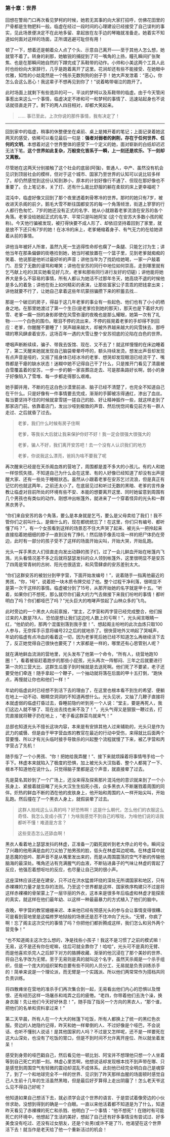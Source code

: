 ### 第十章：世界

回想在警局门口再次看见梦柯的时候，她若无其事的向大家打招呼，仿佛花田里的尸骨都是生物肥料一般。临虚在经过一段时间的心理建设已经接受了自己误判的事实，见此场景便决定不在此地多留、拿起放在左手边的琴箱就准备走。她着实不知道如何面对这样的场面，正所谓逃避可耻但有用！

顿了一下，想着还是朝着众人点了个头、示意自己离开——至于其他人怎么想，她就管不着了。转身的刹那，她敏锐的捕捉到了可一嘴角的上扬，瞳孔瞬间扩张聚焦、也是在那瞬间她自然的下蹲完成了系鞋带的动作。小帅和小美这两个工具人此时也纷纷向大家辞行，几乎是跑着离开了这里。花涧却还有些不能接受、在她眼中优雅，知性的小姑竟然是一个残杀无数狗狗的刽子手！她大声发泄着：“恶心，你怎么会这么恶心！我这辈子不想再见到你了！”说着略带啜泣的跑开了。

此时场面上就剩下有些诡异的可一，平淡的梦柯以及系鞋带的临虚。由于今天管闲事惹出来这么一个事情，临虚决定不掺和可一和梦柯的事情了、迅速站起身也不说话就径直走开了。剩下的两人四目相对，却都大笑起来。

> ...... 事已至此，上次你说的那件事情，我有决定了！

---

回到家中的临虚，稍事的休整便坐在桌前、桌上是摊开着的笔记；上面记录着她这两天的感受，依稀可以看见最后一句是：**强者对弱者的剥削，存在于任何世界、任何的文明**。本想着对这个世界整体的感受下一个定义的她，面对崭新的白纸却迟迟无法下笔。**这个世界如此复杂，万般变化皆系于一瞬，上一刻还是欢乐、下一刻却又离散。**

尽管她在这两天分别接触了这个社会的底层(阿强)，普通人，中产、虽然没有机会见识到顶层社会的模样，但对于这个城市、国家乃至世界的认知可以说比较多样了。却仍然感觉到这份认知到渺小，原本的计划好像行不通了、但现在那好像也不重要了。合上笔记本，关了灯、还有什么能比舒服的躺在柔软的床上更幸福呢？

混沌中，临虚好像又回到了那个夜里透着刺骨寒冷的世界。那时的她只有7岁，被收进天杀阁的前夕。鹅毛大雪不断往国都安苏的每一个角落倾泄，街道上寥寥的行人都行色匆忙、7岁的她还没有正式的名字、她从小就跟着老爹流浪在安苏的各个角落。老爹没给她起正式的名字、平常只是叫她阿宝 (这个在安苏大多数小孩的昵称)。今天他行骗被发现，被打得快要不成人形了、却依旧坚持着回到了家里，就是放不下还只有7岁的她！在冰冷的床上，老爹蜷缩着身子、有气无力的在给她讲着从前的事情。

讲他当年被奸人所害，虽然九死一生逃得性命却也瘸了一条腿、只能乞讨为生；讲他当年在那条偏僻的街巷捡到她，她当时被放置在一个篮子里，见到老爹就痴痴的笑着、他说那是他听过最好听的声音；讲他当年为了找奶给她喝，一家一户敲着门、忍受了无数的谩骂和嘲笑；讲他在安苏的同行中地位如何崇高，走到哪里就有乞丐献上吃的(其实她看见好几次，老爹和那些同行进行友好的切磋)；讲他能将她养大是多么不容易的事情，所有人都认为她活不过那年冬天，她高烧不退的时候他是多么的着急；讲他在街上如何精彩的表演，让那些富家公子乖乖的把钱拿出来；讲他就要不行了，让她自己拿着这些年坑蒙拐骗攒下来的积蓄去找...

那是一个破旧的房子，得益于这几年老爹的事业有一些起色、他们也有了小小的栖身之地。在那里她渡过了第一个生日(是老爹捡到她的那天)，那天也是下着好大的雪、老爹一瘸一拐的身影即使在风雪弥漫的夜晚也是那么耀眼，她第一次有了礼物----一个白色的围巾。眼泪不停的流出来，不停的摇晃着老爹的手却得不到回应：老爹，你醒醒不要睡了！哭声越来越大，却被外界越来越大的风雪抹去、那呼啸的寒风肆虐着安苏，这场百年一遇的大雪让整个安苏彻底的沦陷在白色的世界。

哽咽声断断续续，骗子、带我去饭馆、现在、又不去了！就这样慢慢的在床边睡着了，第二天醒来她就发现自己脑袋晕晕呼呼的，额头持续发烫。想发出声音却发现有点声音是哑的，又摇了摇身体已经冰冷的老爹、想哭却发现眼泪已经流干了、嘴唇都是干瘪的缺水状态！迷糊中她不记得自己干了什么，只是推开门看见了清晨被白雪覆盖着的安苏，一步一步的朝一家丧葬店走去、可是那条路好长啊，弱小的身子好像陷入了雪堆、每一步都走得那么艰难。

她手脚并用，不断的在这白色沙漠里前进、脑子已经不清楚了，也完全不知道自己在干什么。只是好像有一件事情要去完成，渐渐的手脚被冻得通红，渗出了血丝。每当要坚持不住的时候就拿雪搓一搓自己的脸、好让精神振作一些，就这样走到了那家店门前。依靠着店门，发出沙哑到极致的声音、然后恍惚间看见前方有一群人走过、之后就昏了过去。

>老爹，我们什么时候有房子住啊
>
>老爹，等我长大后就让我来保护你好不好！我一定会很强大很强大的
>
>老爹，骗人不好，我们离开安苏吧！去一个没有人认识我们的地方
>
>老爹，你说我这么漂亮，爸妈为啥不要我了呢

再次醒来已经是在天杀阁血炼的营地了，周围都是差不多大的小孩儿。有的人和她一样惊慌失措，不知道自己为什么会在这里、有的人好像已经知道了却没有出声提醒大家、还有一些处于睡眠状态。虽然从小跟着老爹在安苏乞讨流浪，但是真正有记忆的也就这两年，之前还太小了。在底层见过和听过无数的黑暗、老爹的言传身教让临虚对目前所处的环境有些不安、本能的想要离开这里、同时她留意到周围有几个男孩也有类似的动作。刚想冲出帐篷外，就进来了一个穿着怪异的光头和一群黑衣男子。

“你们来自安苏的各个角落，要么是本身就是乞丐，要么是父母卖给了我们！我不管你们之前叫什么，是做什么的，现在都统统忘了！在这里，你们只有编号、都听懂了吗？”，有一个女孩看到这样的场景忍不住大声哭了起来、被光头一把拎起来直接掐着她细细的脖子一直到没有了挣扎！然后随手像丢垃圾一样的把尸体扔在旁边，此时有一部分的孩子受不了这样的场面开始尖叫，开始大哭，开始乱跑。

光头一挥手黑衣人们径直走向发出动静的孩子们，过了一会儿鲜血开始在帐篷内飞溅，光头看情况差不多之后就将瑟瑟发抖的众人领到帐篷外，这里很明显不是安苏了四周是常青树的古树、阳光也很适宜，和风雪肆虐的安苏差别太大。

“你们这群安苏的被划分到甲字营，下面开始发编号！”，说着随手一指离他最近的男孩，“你，1号”，说着把一块木质令牌交给了他。整个过程干净利落，很明显不是第一次干这样的事情。临虚被分到了15号，从那开始她的名字就是甲十五。“听着，如果你们不想死，那么就尽你们最大的力气去做接下来我们吩咐的事情！都听明白了吗？你们都哑巴了吗？”光头巨大的咆哮声惊起了山林众多的飞鸟。

此时旁边的一个黑衣人向前禀报，“堂主，乙字营和丙字营已经完成整合，他们报过来的人数是78人、恐怕是想让我们这边吃人数上的亏啊！”，光头闻言眼睛一红，“他奶奶的，那两个混蛋别落到我手里！”、想起阁主吩咐的此次血炼只取100人参与，无奈挥手示意将编号22之后的就地杀了。很快营地外又响起了哭喊声，年幼的临虚有点冷血的看着这一切，因为老爹死后她已经不知道怎么再继续活下去了，反正她觉得自己很快也要死了！大家都是一样的，哪里还有心思管别人呢？

就在满地鲜血流淌的营地里，光头发布了他第一个命令，“所有人，绕营地跑10圈！”，看着被驱赶着跑步的那些小屁孩，光头再次一阵郁闷、三年之后就要进行第一次的三营大比、这群生瓜蛋子到时候就是去送死啊。他们死了不要紧，老子还要受他们牵连！随手拿起一个鞭子，一个抽动就将落在后面的甲十五打倒，“跑快点，再慢就让你也和他们一样！”

年幼的临虚此时已经想不到活下去的理由了，在这里也根本看不到生的希望、便躺在地上一动不动、眼睛空洞洞的不知道再想什么。光头见状，又抽了几鞭子直接将本就虚弱的临虚打昏过去，昏睡前隐约听到另一个人说：“堂主，要是再死人，我们这边人就不够了、现在出去找也来不及了！”，光头气得又是狠狠一鞭过去，打完直接就将鞭子扔在地上 ，“老子看这群菜鸟就来气！”

总部也知道光头不擅长这块内容，本来是有安排其他人过来辅助的，光头只是作为武力的威慑、但是由于甲字营血炼的教官在最近的行动中受伤，来得就比后面两个营要慢、所以才有光头临时接手导致杀的兴起整个流程就慢了下来，被乙字营和丙字营占了先机！

随手指了一个小男孩、“你！把她给我弄醒！”、接下来就烦躁着将事情甩手给一个手下。林虚本来就陷入了极度的恐惧，加上被光头大汉指着、整个人都晃了一下、根本不知道他在说什么，只觉得脑子里都是这个声音，就直接晕了过去。

先是莫名其妙到了一个广场上，还没来得及探索那片混沌他的意识就来到了一个小孩身上、紧接着就目睹了光头大汉生生掐死小孩，众多黑衣人不断屠戮着周围的同伴。炽热的鲜血不断的洒在他的皮肤身上，他开始和周围的人一样开始尖叫，开始乱跑。然后撞在了一个黑衣人身上，就假装晕了过去。

> 这群人拍戏这么认真的吗？好恐怖啊！这是什么朝代，怎么他们的衣服这么奇怪、我怎么变成小孩了！为啥我感觉不到自己的喉咙，为啥他们说的话我都听不懂！难道是方言？
>
> 这些变态怎么还舔血啊！

黑衣人看着地上瑟瑟发抖的林虚，正准备一刀戳死就听到老大停止的号令。瞬间没了兴趣的他用满是血的刀尖拍了拍男孩的脸，低头在林虚耳边呢喃。在林虚耳中就是恶魔的低吟、那声音不是从嘴里发出来的，而是从周围震荡的空气不断的传输他脑海的最深处。嘴角还沾有充满腥气的血液，不断钻进鼻子的气味让林虚的胃起了反应，他强忍着想呕吐的反应，也尽量让自己哭的很小声。

这座深林应该还是在建安，只不过在洪水猛兽环绕的深处无所谓国家和地区，只有赤裸裸的力量才是生存的法则。乃至这个世界都是这样、国家秩序构建只不过是将这样赤裸裸的骨架蒙上了一层华丽的外衣，这本来是很多年后临虚和林虚才能探索的真实，就这样在他们最年幼、以这样一种最最暴力的方式植入了他们的脑中。

夜晚，甲字营的教官姗姗来迟、本来他已经有预感光头的参与会让事情变得很糟、可是看到营地里是这幅修罗地狱般的场景还是忍不住冲向了光头。“无臂，你疯了啊！忘了阁主这次交代的事情了吗？你把他们都折腾成这样，我们怎么和另外两个营竞争！”

“也不知道阁主这次怎么想的，净是找些小孩子！我这不是习惯了之前的模式嘛！无易，这不是还有你在呢嘛，往后可就全靠你了！哈哈”，光头可不是真的无臂、而是他喜欢杀完人之后卸下对方的胳膊收藏、渐渐的他沉浸在了那个美妙的世界、将自己名字改为无臂。至于无易则是真的就叫这个名字，虽然天杀阁是一个杀手组织，但是一个庞大的组织架构总要有些不同的人员分工、无易就是负责训练杀手的！简单来说是一个理论派，而无臂是一个实践派、所以他们两常常作为搭档共同负责训练。

将四散瘫坐在营地的准杀手们再次集合到一起，无易看出他们内心的恐惧以及憎恨、还有经历这样一场屠杀和戏弄之后的疲倦。“老四，你带着他们去洗个澡，换身衣服！先让他们今天好好休息！”，随手指了指另一个方向的黑衣人，“那个谁，把他们的名单和资料拿过来！”

第二天早晨，所有人在一个大大的帐篷下吃饭，所有人都换上了统一的黑红色衣服。旁边的人她隐约记得，昨天和她一样晕倒的人、不过好像是个哑巴，不会说话、也听不懂别人说话！是其他国家的人吗？不过是又怎样呢，还不是一样要死在这大山深处，也没有了吃饭的胃口，但是不到时间不允许离开座位、所以就坐着发呆！

感受到身旁的哑巴戳自己，然后看见他一顿比划、阿宝并不想理他只想一个人坐着等到自己死亡的那一刻。林虚心里苦啊，他想说话却发现根本找不到声带在哪、只是感觉到周围空气有轻微的震动却混乱不成体系。此刻他已经完全明白自己是魂穿了，到了一个和地球完全不一样的世界、见识到了昨天那样血腥的场面顿时感觉自己人生前十几年的生活虽然黑暗，但是最后好歹算得上走出阴霾了！怎么老天爷这么见不得自己好呢？

他知道如果自己想活下去，就必须学会这个世界的语言、于是尝试着像旁边的小伙伴求助，没想到得到的确是一个白眼。一直以来他活着都不知道是为了什么，知道昨天看见了赤裸裸的死亡和杀戮、他明白了一个事情：“他不想死”！在随时有可能死亡的环境中，他想起了生活的美好，想起了自己还有好多事情没有尝试过、好多美食没有吃过、还没有过女朋友，还是个处男(或许不是了?)，他渴望在这个世界活下去！就当作是老天给了他一个重新活过的机会！